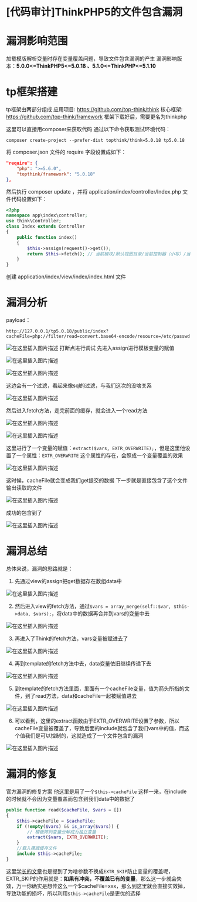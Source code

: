 # [代码审计]ThinkPHP5的文件包含漏洞




# 漏洞影响范围
加载模版解析变量时存在变量覆盖问题，导致文件包含漏洞的产生
漏洞影响版本：**5.0.0<=ThinkPHP5<=5.0.18 、5.1.0<=ThinkPHP<=5.1.10**

# tp框架搭建
tp框架由两部分组成
应用项目: https://github.com/top-think/think
核心框架: https://github.com/top-think/framework
框架下载好后，需要更名为thinkphp

这里可以直接用composer来获取代码
通过以下命令获取测试环境代码：

```
composer create-project --prefer-dist topthink/think=5.0.18 tp5.0.18
```
将 composer.json 文件的 require 字段设置成如下：
```json
"require": {
    "php": ">=5.6.0",
    "topthink/framework": "5.0.18"
},
```
然后执行 composer update ，并将 application/index/controller/Index.php 文件代码设置如下：
```php
<?php
namespace app\index\controller;
use think\Controller;
class Index extends Controller
{
    public function index()
    {
        $this->assign(request()->get());
        return $this->fetch(); // 当前模块/默认视图目录/当前控制器（小写）/当前操作（小写）.html
    }
}
```
创建 application/index/view/index/index.html 文件

# 漏洞分析
payload：

```
http://127.0.0.1/tp5.0.18/public/index?cacheFile=php://filter/read=convert.base64-encode/resource=/etc/passwd
```
![在这里插入图片描述](https://img-blog.csdnimg.cn/7b31190fa31b4a1e87075144d220fc6f.png?x-oss-process=image/watermark,type_ZHJvaWRzYW5zZmFsbGJhY2s,shadow_50,text_Q1NETiBAaHVhbWFuZ2dn,size_20,color_FFFFFF,t_70,g_se,x_16)
打断点进行调试
先进入assign进行模板变量的赋值

![在这里插入图片描述](https://img-blog.csdnimg.cn/b172a46b5515432c9d3b7ef3ba3bec52.png?x-oss-process=image/watermark,type_ZHJvaWRzYW5zZmFsbGJhY2s,shadow_50,text_Q1NETiBAaHVhbWFuZ2dn,size_20,color_FFFFFF,t_70,g_se,x_16)

![在这里插入图片描述](https://img-blog.csdnimg.cn/f9ec8769cb0549fb89e30513f121689e.png?x-oss-process=image/watermark,type_ZHJvaWRzYW5zZmFsbGJhY2s,shadow_50,text_Q1NETiBAaHVhbWFuZ2dn,size_20,color_FFFFFF,t_70,g_se,x_16)

这边会有一个过滤，看起来像sql的过滤，与我们这次的没啥关系

![在这里插入图片描述](https://img-blog.csdnimg.cn/a823bf0bc5f6470280317c52fb561143.png)

然后进入fetch方法，走完前面的缓存，就会进入一个read方法

![在这里插入图片描述](https://img-blog.csdnimg.cn/951a39d6ee7a4f7b884bbb8c2ab65a64.png?x-oss-process=image/watermark,type_ZHJvaWRzYW5zZmFsbGJhY2s,shadow_50,text_Q1NETiBAaHVhbWFuZ2dn,size_17,color_FFFFFF,t_70,g_se,x_16)

![在这里插入图片描述](https://img-blog.csdnimg.cn/f3602d22c4bb44dc9e9222c44b7a5637.png?x-oss-process=image/watermark,type_ZHJvaWRzYW5zZmFsbGJhY2s,shadow_50,text_Q1NETiBAaHVhbWFuZ2dn,size_20,color_FFFFFF,t_70,g_se,x_16)

这里进行了一个变量的赋值：`extract($vars, EXTR_OVERWRITE);`，但是这里他设置了一个属性：`EXTR_OVERWRITE`
这个属性的存在，会照成一个变量覆盖的效果

![在这里插入图片描述](https://img-blog.csdnimg.cn/da67cd8e225d4fd18212b00913c295e4.png?x-oss-process=image/watermark,type_ZHJvaWRzYW5zZmFsbGJhY2s,shadow_50,text_Q1NETiBAaHVhbWFuZ2dn,size_19,color_FFFFFF,t_70,g_se,x_16)

这时候，cacheFile就会变成我们get提交的数据
下一步就是直接包含了这个文件
输出读取的文件

![在这里插入图片描述](https://img-blog.csdnimg.cn/42b63db8b6e1473599c702b91efc9b51.png?x-oss-process=image/watermark,type_ZHJvaWRzYW5zZmFsbGJhY2s,shadow_50,text_Q1NETiBAaHVhbWFuZ2dn,size_20,color_FFFFFF,t_70,g_se,x_16)

成功的包含到了

![在这里插入图片描述](https://img-blog.csdnimg.cn/cb6c51add313431799df1b903f14e0f8.png?x-oss-process=image/watermark,type_ZHJvaWRzYW5zZmFsbGJhY2s,shadow_50,text_Q1NETiBAaHVhbWFuZ2dn,size_20,color_FFFFFF,t_70,g_se,x_16)



# 漏洞总结
总体来说，漏洞的思路就是：
1. 先通过view的assign把get数据存在数组data中

  ![在这里插入图片描述](https://img-blog.csdnimg.cn/3dad672feb5344d5811e5dd52e1908ca.png)

2. 然后进入view的fetch方法，通过`$vars = array_merge(self::$var, $this->data, $vars);`，将data中的数据再合并到vars的变量中去

  ![在这里插入图片描述](https://img-blog.csdnimg.cn/c793f086b79948fdb247c935d8cb194a.png?x-oss-process=image/watermark,type_ZHJvaWRzYW5zZmFsbGJhY2s,shadow_50,text_Q1NETiBAaHVhbWFuZ2dn,size_20,color_FFFFFF,t_70,g_se,x_16)


3. 再进入了Think的fetch方法，vars变量被赋进去了

  ![在这里插入图片描述](https://img-blog.csdnimg.cn/9cd157055c2e47d3a7507ad5715d1b4a.png?x-oss-process=image/watermark,type_ZHJvaWRzYW5zZmFsbGJhY2s,shadow_50,text_Q1NETiBAaHVhbWFuZ2dn,size_20,color_FFFFFF,t_70,g_se,x_16)

4. 再到template的fetch方法中去，data变量依旧继续传递下去

  ![在这里插入图片描述](https://img-blog.csdnimg.cn/af65ea17b74f4a7983bc81f10603302f.png?x-oss-process=image/watermark,type_ZHJvaWRzYW5zZmFsbGJhY2s,shadow_50,text_Q1NETiBAaHVhbWFuZ2dn,size_20,color_FFFFFF,t_70,g_se,x_16)

5. 到template的fetch方法里面，里面有一个cacheFile变量，值为箭头所指的文件，到了read方法，data和cacheFile一起被赋值进去

  

  ![在这里插入图片描述](https://img-blog.csdnimg.cn/64822dd09c894df4a548412ab1e1593b.png?x-oss-process=image/watermark,type_ZHJvaWRzYW5zZmFsbGJhY2s,shadow_50,text_Q1NETiBAaHVhbWFuZ2dn,size_20,color_FFFFFF,t_70,g_se,x_16)

6. 可以看到，这里的extract函数由于EXTR_OVERWRITE设置了参数，所以cacheFile变量被覆盖了，导致后面的include就包含了我们vars中的值，而这个值我们是可以控制的，这就造成了一个文件包含的漏洞

  ![在这里插入图片描述](https://img-blog.csdnimg.cn/ef2d178b69e34abe84cc4493c11336d1.png?x-oss-process=image/watermark,type_ZHJvaWRzYW5zZmFsbGJhY2s,shadow_50,text_Q1NETiBAaHVhbWFuZ2dn,size_20,color_FFFFFF,t_70,g_se,x_16)
# 漏洞的修复
官方漏洞的修复方案
他这里是用了一个`$this->cacheFile`
这样一来，在include的时候就不会因为变量覆盖而包含到我们data中的数据了
```php
public function read($cacheFile, $vars = [])
{
    $this->cacheFile = $cacheFile;
    if (!empty($vars) && is_array($vars)) {
        // 模板阵列变量分解成为独立变量
        extract($vars, EXTR_OVERWRITE);
    }
    //载入模版缓存文件
    include $this->cacheFile;
}
```
这里[学长的文章](https://www.ieven762.cn/index.php/archives/101/)也是提到了为啥参数不换成`EXTR_SKIP`防止变量的覆盖呢，EXTR_SKIP的作用就是：**如果有冲突，不覆盖已有的变量**，那么这一步就会失效，万一你确实是想传这么一个\$cacheFile=xxx，那么到这里就会直接实效掉，导致功能的损坏，所以利用`$this->cacheFile`是更优的选择

